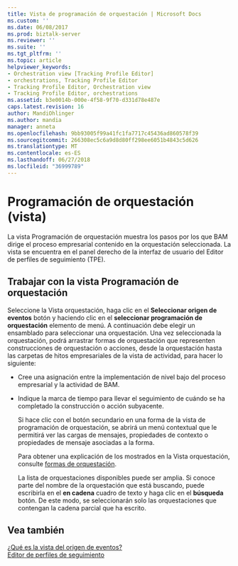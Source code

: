 ```yaml
---
title: Vista de programación de orquestación | Microsoft Docs
ms.custom: ''
ms.date: 06/08/2017
ms.prod: biztalk-server
ms.reviewer: ''
ms.suite: ''
ms.tgt_pltfrm: ''
ms.topic: article
helpviewer_keywords:
- Orchestration view [Tracking Profile Editor]
- orchestrations, Tracking Profile Editor
- Tracking Profile Editor, Orchestration view
- Tracking Profile Editor, orchestrations
ms.assetid: b3e0014b-000e-4f58-9f70-d331d78e487e
caps.latest.revision: 16
author: MandiOhlinger
ms.author: mandia
manager: anneta
ms.openlocfilehash: 9bb93005f99a41fc1fa7717c45436ad860578f39
ms.sourcegitcommit: 266308ec5c6a9d8d80ff298ee6051b4843c5d626
ms.translationtype: MT
ms.contentlocale: es-ES
ms.lasthandoff: 06/27/2018
ms.locfileid: "36999789"
---
```

# <a name="orchestration-schedule-view"></a>Programación de orquestación (vista)
La vista Programación de orquestación muestra los pasos por los que BAM dirige el proceso empresarial contenido en la orquestación seleccionada. La vista se encuentra en el panel derecho de la interfaz de usuario del Editor de perfiles de seguimiento (TPE).  
  
## <a name="working-with-the-orchestration-schedule-view"></a>Trabajar con la vista Programación de orquestación  
 Seleccione la Vista orquestación, haga clic en el **Seleccionar origen de eventos** botón y haciendo clic en el **seleccionar programación de orquestación** elemento de menú. A continuación debe elegir un ensamblado para seleccionar una orquestación. Una vez seleccionada la orquestación, podrá arrastrar formas de orquestación que representen construcciones de orquestación o acciones, desde la orquestación hasta las carpetas de hitos empresariales de la vista de actividad, para hacer lo siguiente:  
  
- Cree una asignación entre la implementación de nivel bajo del proceso empresarial y la actividad de BAM.  
  
- Indique la marca de tiempo para llevar el seguimiento de cuándo se ha completado la construcción o acción subyacente.  
  
  Si hace clic con el botón secundario en una forma de la vista de programación de orquestación, se abrirá un menú contextual que le permitirá ver las cargas de mensajes, propiedades de contexto o propiedades de mensaje asociadas a la forma.  
  
  Para obtener una explicación de los mostrados en la Vista orquestación, consulte [formas de orquestación](../core/orchestration-shapes.md).  
  
  La lista de orquestaciones disponibles puede ser amplia. Si conoce parte del nombre de la orquestación que está buscando, puede escribirla en el **en cadena** cuadro de texto y haga clic en el **búsqueda** botón. De este modo, se seleccionarán solo las orquestaciones que contengan la cadena parcial que ha escrito.  
  
## <a name="see-also"></a>Vea también  
 [¿Qué es la vista del origen de eventos?](../core/what-is-the-source-event-view.md)   
 [Editor de perfiles de seguimiento](../core/tracking-profile-editor.md)